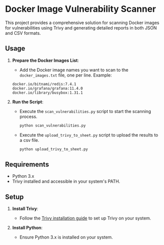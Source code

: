 # Docker Image Vulnerability Scanner

This project provides a comprehensive solution for scanning Docker images for vulnerabilities using Trivy and generating detailed reports in both JSON and CSV formats.

## Usage

1. **Prepare the Docker Images List**:
   - Add the Docker image names you want to scan to the `docker_images.txt` file, one per line.
   Example: 
   ```
   docker.io/bitnami/redis:7.4.1
   docker.io/grafana/grafana:11.4.0
   docker.io/library/busybox:1.31.1
   ```

2. **Run the Script**:
   - Execute the `scan_vulnerabilities.py` script to start the scanning process.
     ```bash
     python scan_vulnerabilities.py
     ```
   - Execute the `upload_trivy_to_sheet.py` script to upload the results to a csv file.
     ```bash
     python upload_trivy_to_sheet.py
     ```

## Requirements

- Python 3.x
- Trivy installed and accessible in your system's PATH.

## Setup

1. **Install Trivy**:
   - Follow the [Trivy installation guide](https://aquasecurity.github.io/trivy/v0.18.3/installation/) to set up Trivy on your system.

2. **Install Python**:
   - Ensure Python 3.x is installed on your system.

